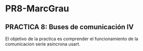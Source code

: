 # PR8-MarcGrau

## PRACTICA 8: Buses de comunicación IV

El objetivo de la practica es comprender el funcionamiento de la comunicacion serie
asincrona usart.
